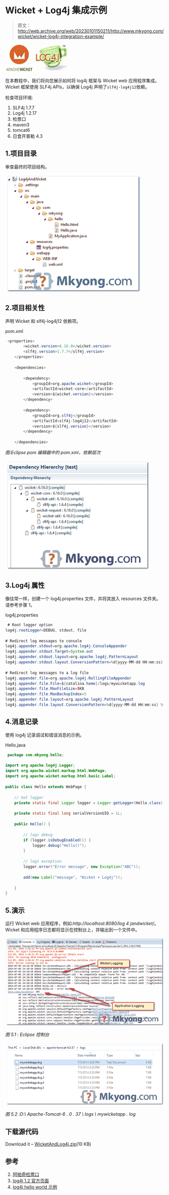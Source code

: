 # Wicket + Log4j 集成示例

> 原文：<http://web.archive.org/web/20230101150211/http://www.mkyong.com/wicket/wicket-log4j-integration-example/>

![wicket log4j](img/1cdb5e0711efb9102ba3ffe6b2198c64.png)

在本教程中，我们将向您展示如何将 log4j 框架与 Wicket web 应用程序集成。Wicket 框架使用 SLF4j APIs，以确保 Log4j 声明了`slf4j-log4j12`依赖。

检查项目环境:

1.  SLF4j 1.7.7
2.  Log4j 1.2.17
3.  检票口
4.  maven3
5.  tomcat6
6.  日食开普勒 4.3

## 1.项目目录

审查最终的项目结构。

![wicket-log4j-directory](img/7ef6aeed5dbf09fd6e588262a5d889de.png)

## 2.项目相关性

声明 Wicket 和 slf4j-log4j12 依赖项。

pom.xml

```java
 <properties>
		<wicket.version>6.16.0</wicket.version>
		<slf4j.version>1.7.7</slf4j.version>
	</properties>

	<dependencies>

		<dependency>
			<groupId>org.apache.wicket</groupId>
			<artifactId>wicket-core</artifactId>
			<version>${wicket.version}</version>
		</dependency>

		<dependency>
			<groupId>org.slf4j</groupId>
			<artifactId>slf4j-log4j12</artifactId>
			<version>${slf4j.version}</version>
		</dependency>

	</dependencies> 
```

*图:Eclipse pom 编辑器中的 pom.xml，依赖层次*

![wicket-log4j-dependency](img/acd9d3538b3ab4b8a98f73fb4ca4d989.png)

## 3.Log4j 属性

像往常一样，创建一个 log4j.properties 文件，并将其放入 resources 文件夹。请参考步骤 1。

log4j.properties

```java
 # Root logger option
log4j.rootLogger=DEBUG, stdout, file

# Redirect log messages to console
log4j.appender.stdout=org.apache.log4j.ConsoleAppender
log4j.appender.stdout.Target=System.out
log4j.appender.stdout.layout=org.apache.log4j.PatternLayout
log4j.appender.stdout.layout.ConversionPattern=%d{yyyy-MM-dd HH:mm:ss} %-5p %c{1}:%L - %m%n

# Redirect log messages to a log file
log4j.appender.file=org.apache.log4j.RollingFileAppender
log4j.appender.file.File=${catalina.home}/logs/mywicketapp.log
log4j.appender.file.MaxFileSize=5KB
log4j.appender.file.MaxBackupIndex=5
log4j.appender.file.layout=org.apache.log4j.PatternLayout
log4j.appender.file.layout.ConversionPattern=%d{yyyy-MM-dd HH:mm:ss} %-5p %c{1}:%L - %m%n 
```

## 4.消息记录

使用 log4j 记录调试和错误消息的示例。

Hello.java

```java
 package com.mkyong.hello;

import org.apache.log4j.Logger;
import org.apache.wicket.markup.html.WebPage;
import org.apache.wicket.markup.html.basic.Label;

public class Hello extends WebPage {

	// Get logger
	private static final Logger logger = Logger.getLogger(Hello.class);

	private static final long serialVersionUID = 1L;

	public Hello() {

		// logs debug
		if (logger.isDebugEnabled()) {
			logger.debug("Hello()");
		}

		// logs exception
		logger.error("Error message", new Exception("ABC"));

		add(new Label("message", "Wicket + Log4j"));

	}
} 
```

## 5.演示

运行 Wicket web 应用程序，例如:*http://localhost:8080/log 4 jandwicket/*。Wicket 和应用程序日志都将显示在控制台上，并输出到一个文件中。

![wicket-log4j](img/e1cda93bc400ff8a4f23012f77e4a767.png)

*图 5.1 : Eclipse 控制台*

![wicket-log4j-file](img/ff8dab9daf24abdf04d822591b5f1aba.png)

*图 5.2 :D:\ Apache-Tomcat-6 . 0 . 37 \ logs \ mywicketapp . log*

## 下载源代码

Download it – [WicketAndLog4j.zip](http://web.archive.org/web/20220618160426/http://www.mkyong.com/wp-content/uploads/2011/05/WicketAndLog4j.zip)(10 KB)

## 参考

2.  [阿帕奇检票口](http://web.archive.org/web/20220618160426/https://wicket.apache.org/start/download.html)
3.  [log4j 1.2 官方页面](http://web.archive.org/web/20220618160426/https://logging.apache.org/log4j/1.2/)
4.  [log4j hello world 示例](http://web.archive.org/web/20220618160426/http://www.mkyong.com/logging/log4j-hello-world-example/)

<input type="hidden" id="mkyong-current-postId" value="8936">